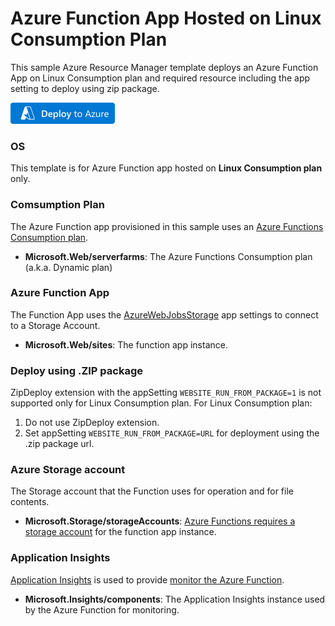 # Azure Function App Hosted on Linux Consumption Plan

This sample Azure Resource Manager template deploys an Azure Function App on Linux Consumption plan and required resource including the app setting to deploy using zip package.

[![Deploy to Azure](/images/deploytoazure.png)](https://portal.azure.com/#create/Microsoft.Template/uri/<url-encoded-path-to-azuredeploy-json>)

### OS

This template is for Azure Function app hosted on **Linux Consumption plan** only.

### Comsumption Plan

The Azure Function app provisioned in this sample uses an [Azure Functions Consumption plan](https://docs.microsoft.com/en-us/azure/azure-functions/consumption-plan). 

+ **Microsoft.Web/serverfarms**: The Azure Functions Consumption plan (a.k.a. Dynamic plan)

### Azure Function App

The Function App uses the [AzureWebJobsStorage](https://docs.microsoft.com/azure/azure-functions/functions-app-settings#azurewebjobsstorage) app settings to connect to a Storage Account.

+ **Microsoft.Web/sites**: The function app instance.

### Deploy using .ZIP package

ZipDeploy extension with the appSetting `WEBSITE_RUN_FROM_PACKAGE=1` is not supported only for Linux Consumption plan. For Linux Consumption plan:
1. Do not use ZipDeploy extension.
2. Set appSetting `WEBSITE_RUN_FROM_PACKAGE=URL` for deployment using the .zip package url.

### Azure Storage account

The Storage account that the Function uses for operation and for file contents. 

+ **Microsoft.Storage/storageAccounts**: [Azure Functions requires a storage account](https://docs.microsoft.com/azure/azure-functions/storage-considerations) for the function app instance.

### Application Insights

[Application Insights](https://docs.microsoft.com/azure/azure-monitor/app/app-insights-overview) is used to provide [monitor the Azure Function](https://docs.microsoft.com/azure/azure-functions/functions-monitoring).

+ **Microsoft.Insights/components**: The Application Insights instance used by the Azure Function for monitoring.

